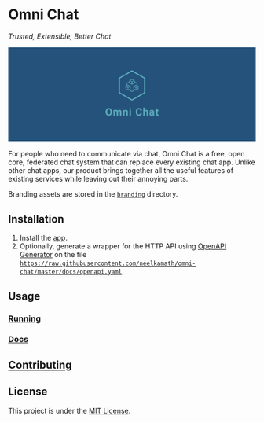 # Omni Chat

_Trusted, Extensible, Better Chat_

![Cover](branding/facebook_cover_photo_2.png)

For people who need to communicate via chat, Omni Chat is a free, open core, federated chat system that can replace every existing chat app. Unlike other chat apps, our product brings together all the useful features of existing services while leaving out their annoying parts.

Branding assets are stored in the [`branding`](branding) directory.

## Installation

1. Install the [app](docs/install.md).
1. Optionally, generate a wrapper for the HTTP API using [OpenAPI Generator](https://openapi-generator.tech/) on the file [`https://raw.githubusercontent.com/neelkamath/omni-chat/master/docs/openapi.yaml`](https://raw.githubusercontent.com/neelkamath/omni-chat/master/docs/openapi.yaml).

## Usage

### [Running](docs/production.md)

### [Docs](https://neelkamath.github.io/omni-chat/)

## [Contributing](docs/CONTRIBUTING.md)

## License

This project is under the [MIT License](LICENSE).
